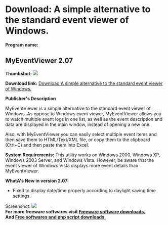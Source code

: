 # Download: A simple alternative to the standard event viewer of Windows.

**Program name:**

## MyEventViewer 2.07

  
**Thumbshot:** ![](http://www.freewarefiles.com/screenshot/nsmyeventvwr_md.gif)   
  
**Download link:** [Download A simple alternative to the standard event viewer of Windows.](http://freesoftwares.boysofts.com/MyEventViewer_program_41043.html)  
  


**Publisher's Description**  
  


MyEventViewer is a simple alternative to the standard event viewer of Windows. As oppose to Windows event viewer, MyEventViewer allows you to watch multiple event logs in one list, as well as the event description and data are displayed in the main window, instead of opening a new one. 

Also, with MyEventViewer you can easily select multiple event items and then save them to HTML/Text/XML file, or copy them to the clipboard (Ctrl+C) and then paste them into Excel.

**System Requirements:** This utility works on Windows 2000, Windows XP, Windows 2003 Server, and Windows Vista. However, be aware that the event viewer of Windows Vista displays more event details than MyEventViewer.

**WhatA's New in version 2.07:**

  * Fixed to display date/time properly according to daylight saving time settings. 

  
  
Screenshot: ![](http://www.freewarefiles.com/screenshot/nsmyeventvwr.gif)   
**For more freeware softwares visit [Freeware software downloads.](http://freesoftwares.boysofts.com/)**   
**And [Free softwares and php script downloads.](http://www.boysofts.com/)**
